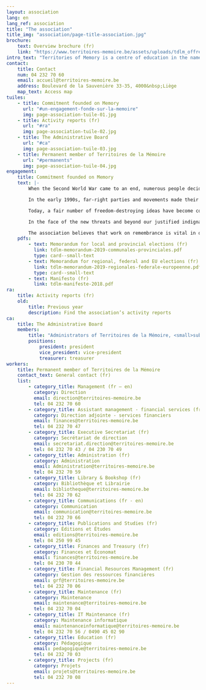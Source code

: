 ```yaml
---
layout: association
lang: en
lang_ref: association
title: "The association"
title_img: "association/page-title-association.jpg"
brochure:
    text: Overview brochure (fr)
    link: "https://www.territoires-memoire.be/assets/uploads/tdlm_offreterritoires_brochuregenerale.pdf"
intro_text: "Territories of Memory is a centre of education in the name of resistance and citizenship set up by former political prisoners who survived Nazi camps. To perform work of remembrance with children, young people and adults, the association develops a wide array of initiatives for communicating the past, promoting respect for others, and encouraging everyone’s involvement in building a democratic society that safeguards fundamental freedoms."
contact:
    title: Contact
    num: 04 232 70 60
    email: accueil@territoires-memoire.be
    address: Boulevard de la Sauvenière 33-35, 4000&nbsp;Liège
    map_text: Access map
tuiles:
    - title: Commitment founded on Memory
      url: "#un-engagement-fonde-sur-la-memoire"
      img: page-association-tuile-01.jpg
    - title: Activity reports (fr)
      url: "#ra"
      img: page-association-tuile-02.jpg
    - title: The Administrative Board
      url: "#ca"
      img: page-association-tuile-03.jpg
    - title: Permanent member of Territoires de la Mémoire
      url: "#permanents"
      img: page-association-tuile-04.jpg
engagement:
    title: Commitment founded on Memory
    text: |-
        When the Second World War came to an end, numerous people decided to do all they could to ensure that the horror of armed conflicts, large-scale massacres, and Nazi concentration and extermination camps never happened again.

        In the early 1990s, far-right parties and movements made their reappearance in democratically elected assemblies in both the north and south of Belgium.

        Today, a fair number of freedom-destroying ideas have become commonplace and some people are no longer shy of claiming that none of it happened at all. So, what are we going to do when the voices of the last witnesses have died out?

        In the face of the new threats and beyond our justified indignation, it is urgent that we engage with the issue on a daily basis.

        The association believes that work on remembrance is vital in order to avoid reproducing the mistakes made in the past, in order to understand and decode the world around us and in order to participate in building a more solidary society that places the human being at the centre of all concerns.
    pdfs:
        - text: Memorandum for local and provincial elections (fr)
          link: tdlm-memorandum-2019-communales-provinciales.pdf
          type: card--small-text
        - text: Memorandum for regional, federal and EU elections (fr) 
          link: tdlm-memorandum-2019-regionales-federale-europeenne.pdf
          type: card--small-text
        - text: Manifesto (fr) 
          link: tdlm-manifeste-2018.pdf
ra:
    title: Activity reports (fr)
    old:
        title: Previous year
        description: Find the association’s activity reports
ca:
    title: The Administrative Board
    members:
        title: "Administrators of Territoires de la Mémoire, <small>subsequent to the General Meeting on 2 September 2020</small>"
        positions:
            president: president
            vice_president: vice-president
            treasurer: treasurer
workers:
    title: Permanent member of Territoires de la Mémoire
    contact_text: General contact (fr)
    list:
        - category_title: Management (fr – en)
          category: Direction
          email: direction@territoires-memoire.be
          tel: 04 232 70 60
        - category_title: Assistant management - financial services (fr)
          category: Direction adjointe - services financiers
          email: finances@territoires-memoire.be
          tel: 04 232 70 47
        - category_title: Executive Secretariat (fr)
          category: Secrétariat de direction
          email: secretariat.direction@territoires-memoire.be
          tel: 04 232 70 43 / 04 230 70 49
        - category_title: Administration (fr)
          category: Administration
          email: Administration@territoires-memoire.be
          tel: 04 232 70 59
        - category_title: Library & Bookshop (fr)
          category: Bibliothèque et Librairie
          email: bibliotheque@territoires-memoire.be
          tel: 04 232 70 62
        - category_title: Communications (fr - en)
          category: Communication
          email: communication@territoires-memoire.be
          tel: 04 232 70 66
        - category_title: Publications and Studies (fr)
          category: Éditions et Études
          email: editions@territoires-memoire.be
          tel: 04 250 99 45
        - category_title: Finances and Treasury (fr)
          category: Finances et Économat
          email: finances@territoires-memoire.be
          tel: 04 230 70 44
        - category_title: Financial Resources Management (fr)
          category: Gestion des ressources financières
          email: grf@territoires-memoire.be
          tel: 04 232 70 06
        - category_title: Maintenance (fr)
          category: Maintenance
          email: maintenance@territoires-memoire.be
          tel: 04 232 70 04
        - category_title: IT Maintenance (fr)
          category: Maintenance informatique
          email: maintenanceinformatique@territoires-memoire.be
          tel: 04 232 70 56 / 0490 45 02 90
        - category_title: Education (fr)
          category: Pédagogique
          email: pedagogique@territoires-memoire.be
          tel: 04 232 70 03
        - category_title: Projects (fr)
          category: Projets
          email: projets@territoires-memoire.be
          tel: 04 232 70 08
---
```

